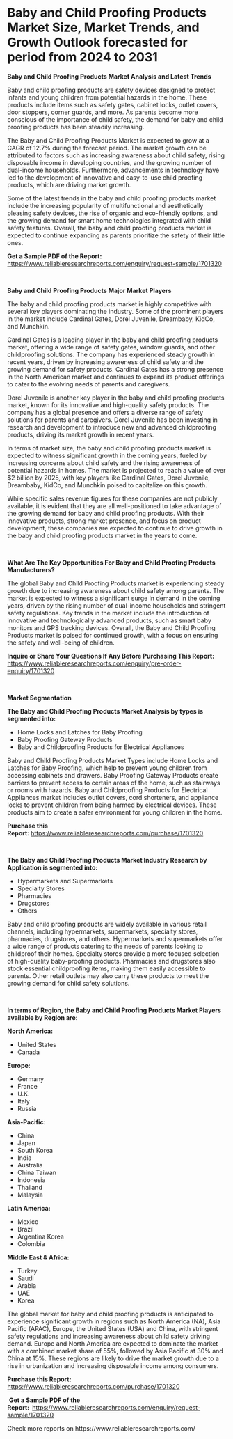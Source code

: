<p><h1>Baby and Child Proofing Products Market Size, Market Trends, and Growth Outlook forecasted for period from 2024 to 2031</h1></p><p><strong>Baby and Child Proofing Products Market Analysis and Latest Trends</strong></p>
<p><p>Baby and child proofing products are safety devices designed to protect infants and young children from potential hazards in the home. These products include items such as safety gates, cabinet locks, outlet covers, door stoppers, corner guards, and more. As parents become more conscious of the importance of child safety, the demand for baby and child proofing products has been steadily increasing.</p><p>The Baby and Child Proofing Products Market is expected to grow at a CAGR of 12.7% during the forecast period. The market growth can be attributed to factors such as increasing awareness about child safety, rising disposable income in developing countries, and the growing number of dual-income households. Furthermore, advancements in technology have led to the development of innovative and easy-to-use child proofing products, which are driving market growth.</p><p>Some of the latest trends in the baby and child proofing products market include the increasing popularity of multifunctional and aesthetically pleasing safety devices, the rise of organic and eco-friendly options, and the growing demand for smart home technologies integrated with child safety features. Overall, the baby and child proofing products market is expected to continue expanding as parents prioritize the safety of their little ones.</p></p>
<p><strong>Get a Sample PDF of the Report:&nbsp;</strong> <a href="https://www.reliableresearchreports.com/enquiry/request-sample/1701320">https://www.reliableresearchreports.com/enquiry/request-sample/1701320</a></p>
<p>&nbsp;</p>
<p><strong>Baby and Child Proofing Products Major Market Players</strong></p>
<p><p>The baby and child proofing products market is highly competitive with several key players dominating the industry. Some of the prominent players in the market include Cardinal Gates, Dorel Juvenile, Dreambaby, KidCo, and Munchkin.</p><p>Cardinal Gates is a leading player in the baby and child proofing products market, offering a wide range of safety gates, window guards, and other childproofing solutions. The company has experienced steady growth in recent years, driven by increasing awareness of child safety and the growing demand for safety products. Cardinal Gates has a strong presence in the North American market and continues to expand its product offerings to cater to the evolving needs of parents and caregivers.</p><p>Dorel Juvenile is another key player in the baby and child proofing products market, known for its innovative and high-quality safety products. The company has a global presence and offers a diverse range of safety solutions for parents and caregivers. Dorel Juvenile has been investing in research and development to introduce new and advanced childproofing products, driving its market growth in recent years.</p><p>In terms of market size, the baby and child proofing products market is expected to witness significant growth in the coming years, fueled by increasing concerns about child safety and the rising awareness of potential hazards in homes. The market is projected to reach a value of over $2 billion by 2025, with key players like Cardinal Gates, Dorel Juvenile, Dreambaby, KidCo, and Munchkin poised to capitalize on this growth.</p><p>While specific sales revenue figures for these companies are not publicly available, it is evident that they are all well-positioned to take advantage of the growing demand for baby and child proofing products. With their innovative products, strong market presence, and focus on product development, these companies are expected to continue to drive growth in the baby and child proofing products market in the years to come.</p></p>
<p>&nbsp;</p>
<p><strong>What Are The Key Opportunities For Baby and Child Proofing Products Manufacturers?</strong></p>
<p><p>The global Baby and Child Proofing Products market is experiencing steady growth due to increasing awareness about child safety among parents. The market is expected to witness a significant surge in demand in the coming years, driven by the rising number of dual-income households and stringent safety regulations. Key trends in the market include the introduction of innovative and technologically advanced products, such as smart baby monitors and GPS tracking devices. Overall, the Baby and Child Proofing Products market is poised for continued growth, with a focus on ensuring the safety and well-being of children.</p></p>
<p><strong>Inquire or Share Your Questions If Any Before Purchasing This Report:</strong> <a href="https://www.reliableresearchreports.com/enquiry/pre-order-enquiry/1701320">https://www.reliableresearchreports.com/enquiry/pre-order-enquiry/1701320</a></p>
<p>&nbsp;</p>
<p><strong>Market Segmentation</strong></p>
<p><strong>The Baby and Child Proofing Products Market Analysis by types is segmented into:</strong></p>
<p><ul><li>Home Locks and Latches for Baby Proofing</li><li>Baby Proofing Gateway Products</li><li>Baby and Childproofing Products for Electrical Appliances</li></ul></p>
<p><p>Baby and Child Proofing Products Market Types include Home Locks and Latches for Baby Proofing, which help to prevent young children from accessing cabinets and drawers. Baby Proofing Gateway Products create barriers to prevent access to certain areas of the home, such as stairways or rooms with hazards. Baby and Childproofing Products for Electrical Appliances market includes outlet covers, cord shorteners, and appliance locks to prevent children from being harmed by electrical devices. These products aim to create a safer environment for young children in the home.</p></p>
<p><strong>Purchase this Report:&nbsp;</strong><a href="https://www.reliableresearchreports.com/purchase/1701320">https://www.reliableresearchreports.com/purchase/1701320</a></p>
<p>&nbsp;</p>
<p><strong>The Baby and Child Proofing Products Market Industry Research by Application is segmented into:</strong></p>
<p><ul><li>Hypermarkets and Supermarkets</li><li>Specialty Stores</li><li>Pharmacies</li><li>Drugstores</li><li>Others</li></ul></p>
<p><p>Baby and child proofing products are widely available in various retail channels, including hypermarkets, supermarkets, specialty stores, pharmacies, drugstores, and others. Hypermarkets and supermarkets offer a wide range of products catering to the needs of parents looking to childproof their homes. Specialty stores provide a more focused selection of high-quality baby-proofing products. Pharmacies and drugstores also stock essential childproofing items, making them easily accessible to parents. Other retail outlets may also carry these products to meet the growing demand for child safety solutions.</p></p>
<p>&nbsp;</p>
<p><strong>In terms of Region, the Baby and Child Proofing Products Market Players available by Region are:</strong></p>
<p>
    <p> <strong> North America: </strong>
        <ul>
            <li>United States</li>
            <li>Canada</li>
        </ul>
        </p> 
    <p> <strong> Europe: </strong>
        <ul>
            <li>Germany</li>
            <li>France</li>
            <li>U.K.</li>
            <li>Italy</li>
            <li>Russia</li>
        </ul>
        </p> 
    <p> <strong> Asia-Pacific: </strong>
        <ul>
            <li>China</li>
            <li>Japan</li>
            <li>South Korea</li>
            <li>India</li>
            <li>Australia</li>
            <li>China Taiwan</li>
            <li>Indonesia</li>
            <li>Thailand</li>
            <li>Malaysia</li>
        </ul>
        </p> 
    <p> <strong> Latin America: </strong>
        <ul>
            <li>Mexico</li>
            <li>Brazil</li>
            <li>Argentina Korea</li>
            <li>Colombia</li>
        </ul>
        </p> 
    <p> <strong> Middle East & Africa: </strong>
        <ul>
            <li>Turkey</li>
            <li>Saudi</li>
            <li>Arabia</li>
            <li>UAE</li>
            <li>Korea</li>
        </ul>
    </p>
    </p>
<p><p>The global market for baby and child proofing products is anticipated to experience significant growth in regions such as North America (NA), Asia Pacific (APAC), Europe, the United States (USA) and China, with stringent safety regulations and increasing awareness about child safety driving demand. Europe and North America are expected to dominate the market with a combined market share of 55%, followed by Asia Pacific at 30% and China at 15%. These regions are likely to drive the market growth due to a rise in urbanization and increasing disposable income among consumers.</p></p>
<p><strong>Purchase this Report: </strong><a href="https://www.reliableresearchreports.com/purchase/1701320">https://www.reliableresearchreports.com/purchase/1701320</a></p>
<p>&nbsp;<strong>Get a Sample PDF of the Report:&nbsp;&nbsp;</strong><a href="https://www.reliableresearchreports.com/enquiry/request-sample/1701320">https://www.reliableresearchreports.com/enquiry/request-sample/1701320</a></p>
<p><strong></strong></p>
<p>Check more reports on https://www.reliableresearchreports.com/</p>